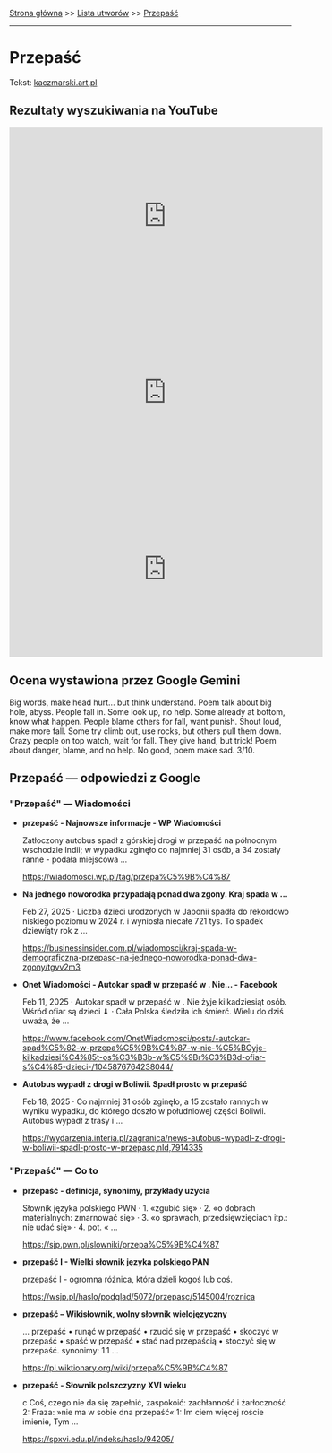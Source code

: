 [Strona główna](../index.md) >> [Lista utworów](../list.md) >> [Przepaść](484.md)

---

# Przepaść

Tekst: [kaczmarski.art.pl](https://www.kaczmarski.art.pl/tworczosc/wiersze/przepasc/)

## Rezultaty wyszukiwania na YouTube

<iframe width="560" height="315" src="https://www.youtube.com/embed/r1vZATm6pRk?si=IdontcarewhotheIRSsendsImnotpayingtaxes" title="YouTube video player" frameborder="0" allow="accelerometer; autoplay; clipboard-write; encrypted-media; gyroscope; picture-in-picture; web-share" referrerpolicy="strict-origin-when-cross-origin" allowfullscreen></iframe>

<iframe width="560" height="315" src="https://www.youtube.com/embed/73_SvH9LvLs?si=IdontcarewhotheIRSsendsImnotpayingtaxes" title="YouTube video player" frameborder="0" allow="accelerometer; autoplay; clipboard-write; encrypted-media; gyroscope; picture-in-picture; web-share" referrerpolicy="strict-origin-when-cross-origin" allowfullscreen></iframe>

<iframe width="560" height="315" src="https://www.youtube.com/embed/09jyznodjcU?si=IdontcarewhotheIRSsendsImnotpayingtaxes" title="YouTube video player" frameborder="0" allow="accelerometer; autoplay; clipboard-write; encrypted-media; gyroscope; picture-in-picture; web-share" referrerpolicy="strict-origin-when-cross-origin" allowfullscreen></iframe>

## Ocena wystawiona przez Google Gemini

Big words, make head hurt... but think understand. Poem talk about big hole, abyss. People fall in. Some look up, no help. Some already at bottom, know what happen. People blame others for fall, want punish. Shout loud, make more fall. Some try climb out, use rocks, but others pull them down. Crazy people on top watch, wait for fall. They give hand, but trick! Poem about danger, blame, and no help. No good, poem make sad. 3/10.


## Przepaść — odpowiedzi z Google

### "Przepaść" — Wiadomości

- **przepaść - Najnowsze informacje - WP Wiadomości**

    Zatłoczony autobus spadł z górskiej drogi w przepaść na północnym wschodzie Indii; w wypadku zginęło co najmniej 31 osób, a 34 zostały ranne - podała miejscowa ... 

   <https://wiadomosci.wp.pl/tag/przepa%C5%9B%C4%87>
- **Na jednego noworodka przypadają ponad dwa zgony. Kraj spada w ...**

    Feb 27, 2025  ·  Liczba dzieci urodzonych w Japonii spadła do rekordowo niskiego poziomu w 2024 r. i wyniosła niecałe 721 tys. To spadek dziewiąty rok z ... 

   <https://businessinsider.com.pl/wiadomosci/kraj-spada-w-demograficzna-przepasc-na-jednego-noworodka-ponad-dwa-zgony/tgvv2m3>
- **Onet Wiadomości - Autokar spadł w przepaść w . Nie... - Facebook**

    Feb 11, 2025  ·  Autokar spadł w przepaść w . Nie żyje kilkadziesiąt osób. Wśród ofiar są dzieci ⬇ · Cała Polska śledziła ich śmierć. Wielu do dziś uważa, że ... 

   <https://www.facebook.com/OnetWiadomosci/posts/-autokar-spad%C5%82-w-przepa%C5%9B%C4%87-w-nie-%C5%BCyje-kilkadziesi%C4%85t-os%C3%B3b-w%C5%9Br%C3%B3d-ofiar-s%C4%85-dzieci-/1045876764238044/>
- **Autobus wypadł z drogi w Boliwii. Spadł prosto w przepaść**

    Feb 18, 2025  ·  Co najmniej 31 osób zginęło, a 15 zostało rannych w wyniku wypadku, do którego doszło w południowej części Boliwii. Autobus wypadł z trasy i ... 

   <https://wydarzenia.interia.pl/zagranica/news-autobus-wypadl-z-drogi-w-boliwii-spadl-prosto-w-przepasc,nId,7914335>

### "Przepaść" — Co to

- **przepaść - definicja, synonimy, przykłady użycia**

    Słownik języka polskiego PWN · 1. «zgubić się» · 2. «o dobrach materialnych: zmarnować się» · 3. «o sprawach, przedsięwzięciach itp.: nie udać się» · 4. pot. « ... 

   <https://sjp.pwn.pl/slowniki/przepa%C5%9B%C4%87>
- **przepaść I - Wielki słownik języka polskiego PAN**

    przepaść I - ogromna różnica, która dzieli kogoś lub coś. 

   <https://wsjp.pl/haslo/podglad/5072/przepasc/5145004/roznica>
- **przepaść – Wikisłownik, wolny słownik wielojęzyczny**

    ... przepaść • runąć w przepaść • rzucić się w przepaść • skoczyć w przepaść • spaść w przepaść • stać nad przepaścią • stoczyć się w przepaść. synonimy: 1.1 ... 

   <https://pl.wiktionary.org/wiki/przepa%C5%9B%C4%87>
- **przepaść - Słownik polszczyzny XVI wieku**

    c Coś, czego nie da się zapełnić, zaspokoić: zachłanność i żarłoczność 2: Fraza: »nie ma w sobie dna przepaść« 1: Im ciem więcej roście imienie, Tym ... 

   <https://spxvi.edu.pl/indeks/haslo/94205/>

